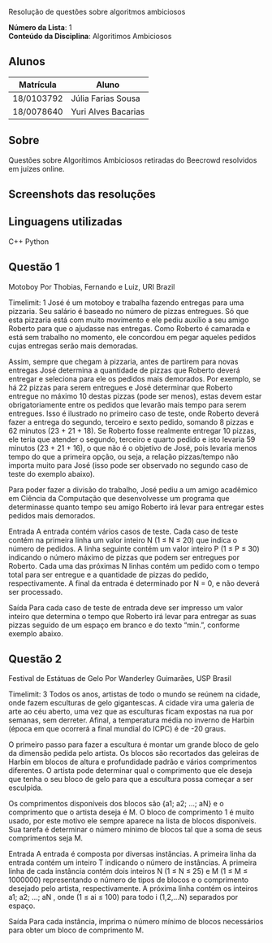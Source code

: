 
Resolução de questões sobre algoritmos ambiciosos

**Número da Lista**: 1<br>
**Conteúdo da Disciplina**: Algoritimos Ambiciosos<br>

## Alunos
|Matrícula | Aluno |
| -- | -- |
| 18/0103792 |  Júlia Farias Sousa|
| 18/0078640	 |  Yuri Alves Bacarias|

## Sobre 
Questões sobre Algorítimos Ambiciosos retiradas do Beecrowd resolvidos em juízes online.

## Screenshots das resoluções


## Linguagens utilizadas
C++
Python

## Questão 1
Motoboy
Por Thobias, Fernando e Luiz, URI  Brazil

Timelimit: 1
José é um motoboy e trabalha fazendo entregas para uma pizzaria. Seu salário é baseado no número de pizzas entregues. Só que esta pizzaria está com muito movimento e ele pediu auxílio a seu amigo Roberto para que o ajudasse nas entregas. Como Roberto é camarada e está sem trabalho no momento, ele concordou em pegar aqueles pedidos cujas entregas serão mais demoradas.

Assim, sempre que chegam à pizzaria, antes de partirem para novas entregas José determina a quantidade de pizzas que Roberto deverá entregar e seleciona para ele os pedidos mais demorados. Por exemplo, se há 22 pizzas para serem entregues e José determinar que Roberto entregue no máximo 10 destas pizzas (pode ser menos), estas devem estar obrigatoriamente entre os pedidos que levarão mais tempo para serem entregues. Isso é ilustrado no primeiro caso de teste, onde Roberto deverá fazer a entrega do segundo, terceiro e sexto pedido, somando 8 pizzas e 62 minutos (23 + 21 + 18). Se Roberto fosse realmente entregar 10 pizzas, ele teria que atender o segundo, terceiro e quarto pedido e isto levaria 59 minutos (23 + 21 + 16), o que não é o objetivo de José, pois levaria menos tempo do que a primeira opção, ou seja, a relação pizzas/tempo não importa muito para José (isso pode ser observado no segundo caso de teste do exemplo abaixo).

Para poder fazer a divisão do trabalho, José pediu a um amigo acadêmico em Ciência da Computação que desenvolvesse um programa que determinasse quanto tempo seu amigo Roberto irá levar para entregar estes pedidos mais demorados.

Entrada
A entrada contém vários casos de teste. Cada caso de teste contém na primeira linha um valor inteiro N (1 ≤ N ≤ 20) que indica o número de pedidos. A linha seguinte contém um valor inteiro P (1 ≤ P ≤ 30) indicando o número máximo de pizzas que podem ser entregues por Roberto. Cada uma das próximas N linhas contém um pedido com o tempo total para ser entregue e a quantidade de pizzas do pedido, respectivamente. A final da entrada é determinado por N = 0, e não deverá ser processado.

Saída
Para cada caso de teste de entrada deve ser impresso um valor inteiro que determina o tempo que Roberto irá levar para entregar as suas pizzas seguido de um espaço em branco e do texto “min.”, conforme exemplo abaixo.
## Questão 2

Festival de Estátuas de Gelo
Por Wanderley Guimarães, USP  Brasil

Timelimit: 3
Todos os anos, artistas de todo o mundo se reúnem na cidade, onde fazem esculturas de gelo gigantescas. A cidade vira uma galeria de arte ao céu aberto, uma vez que as esculturas ficam expostas na rua por semanas, sem derreter. Afinal, a temperatura média no inverno de Harbin (época em que ocorrerá a final mundial do ICPC) é de -20 graus.

O primeiro passo para fazer a escultura é montar um grande bloco de gelo da dimensão pedida pelo artista. Os blocos são recortados das geleiras de Harbin em blocos de altura e profundidade padrão e vários comprimentos diferentes. O artista pode determinar qual o comprimento que ele deseja que tenha o seu bloco de gelo para que a escultura possa começar a ser esculpida.

Os comprimentos disponíveis dos blocos são {a1; a2; ...;  aN} e o comprimento que o artista deseja é M. O bloco de comprimento 1 é muito usado, por este motivo ele sempre aparece na lista de blocos disponíveis. Sua tarefa é determinar o número mínimo de blocos tal que a soma de seus comprimentos seja M.

Entrada
A entrada é composta por diversas instâncias. A primeira linha da entrada contém um inteiro T indicando o número de instâncias. A primeira linha de cada instância contém dois inteiros N (1 ≤ N ≤ 25) e M (1 ≤ M ≤ 1000000) representando o número de tipos de blocos e o comprimento desejado pelo artista, respectivamente. A próxima linha contém os inteiros a1; a2; ...; aN , onde (1 ≤ ai ≤ 100) para todo i (1,2,...N) separados por espaço.

Saída
Para cada instância, imprima o número mínimo de blocos necessários para obter um bloco de comprimento M.


